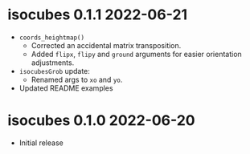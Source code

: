 # isocubes 0.1.1  2022-06-21

* `coords_heightmap()`
    * Corrected an accidental matrix transposition.
    * Added `flipx`, `flipy` and `ground` arguments for easier orientation 
      adjustments.
* `isocubesGrob` update:
    * Renamed args to `xo` and `yo`.
* Updated README examples

# isocubes 0.1.0  2022-06-20

* Initial release
